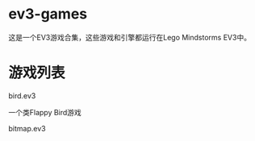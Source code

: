 # ev3-games

这是一个EV3游戏合集，这些游戏和引擎都运行在Lego Mindstorms EV3中。

# 游戏列表

bird.ev3

一个类Flappy Bird游戏

bitmap.ev3

